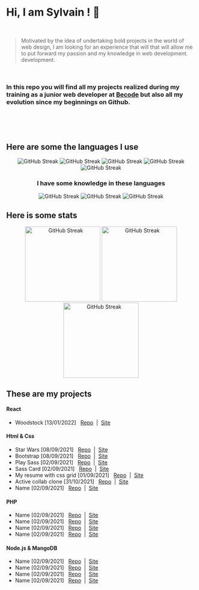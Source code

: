 # Hi, I am Sylvain ! :vulcan_salute:
<br>

> Motivated by the idea of undertaking bold projects in the world of web
> design, I am looking for an experience that will that will allow me to
> put forward my passion and my knowledge in web development.
> development.


<br>

### In this repo you will find all my projects realized during my training as a junior web developer at [Becode](https://becode.org/) but also all my evolution since my beginnings on Github.


<br>
<br>
<br>

## Here are some the languages I use 

<p align="center">
<img  src="https://img.shields.io/badge/JavaScript-F7DF1E?style=for-the-badge&logo=javascript&logoColor=black" alt="GitHub Streak">
<img  src="https://img.shields.io/badge/HTML5-E34F26?style=for-the-badge&logo=html5&logoColor=white" alt="GitHub Streak">
<img  src="https://img.shields.io/badge/CSS3-1572B6?style=for-the-badge&logo=css3&logoColor=white" alt="GitHub Streak">
<img  src="https://img.shields.io/badge/Sass-CC6699?style=for-the-badge&logo=sass&logoColor=white" alt="GitHub Streak">
<img  src="https://img.shields.io/badge/React-20232A?style=for-the-badge&logo=react&logoColor=61DAFB" alt="GitHub Streak">
</p>
<h3 align="center">I have some knowledge in these languages</h3>
<p align="center">
<img src="https://img.shields.io/badge/Node.js-43853D?style=for-the-badge&logo=node.js&logoColor=white" alt="GitHub Streak">
<img src="https://img.shields.io/badge/PHP-777BB4?style=for-the-badge&logo=php&logoColor=white" alt="GitHub Streak">
<img src="https://img.shields.io/badge/MongoDB-4EA94B?style=for-the-badge&logo=mongodb&logoColor=white" alt="GitHub Streak">
</p>

## Here is some stats

<p align="center">
<img height="200px" src="https://github-readme-stats.vercel.app/api?username=Sylvain-Valvassori&show_icons=true&theme=react" alt="GitHub Streak">
<img height="200px" src="https://github-readme-stats.vercel.app/api/top-langs/?username=Sylvain-Valvassori&layout=compact&theme=react" alt="GitHub Streak">
<img height="200px" src="https://github-readme-streak-stats.herokuapp.com?user=Sylvain-Valvassori&theme=react&hide_border=true&ring=FFFFFF" alt="GitHub Streak">
</p>

## These are my projects

#### React
 - Woodstock [13/01/2022]&nbsp;&nbsp; [Repo](https://github.com/Sylvain-Valvassori/woodstock)&nbsp; |&nbsp; [Site](https://sylvain-valvassori.github.io/woodstock/)

#### Html & Css
- Star Wars [08/09/2021]&nbsp;&nbsp; [Repo](https://github.com/Sylvain-Valvassori/Star-Wars-crawl)&nbsp; |&nbsp; [Site](https://sylvain-valvassori.github.io/Star-Wars-crawl/)
- Bootstrap [08/09/2021]&nbsp;&nbsp; [Repo](https://sylvain-valvassori.github.io/bootstrap-training/)&nbsp; |&nbsp; [Site]()
- Play Sass [02/09/2021]&nbsp;&nbsp; [Repo](https://github.com/Sylvain-Valvassori/Play-Sass)&nbsp; |&nbsp; [Site](https://sylvain-valvassori.github.io/Play-Sass/)
- Sass Card [02/09/2021]&nbsp;&nbsp; [Repo](https://github.com/Sylvain-Valvassori/Sass-Card)&nbsp; |&nbsp; [Site](https://sylvain-valvassori.github.io/Sass-Card/)
- My resume with css grid [01/09/2021]&nbsp;&nbsp; [Repo](https://github.com/Sylvain-Valvassori/My-CV)&nbsp; |&nbsp; [Site](https://sylvain-valvassori.github.io/My-CV/)
- Active collab clone [31/10/2021]&nbsp;&nbsp; [Repo](https://github.com/Sylvain-Valvassori/Active-collab-clone)&nbsp; |&nbsp; [Site](https://sylvain-valvassori.github.io/Active-collab-clone/)
- Name [02/09/2021]&nbsp;&nbsp; [Repo]()&nbsp; |&nbsp; [Site]()

#### PHP
- Name [02/09/2021]&nbsp;&nbsp; [Repo]()&nbsp; |&nbsp; [Site]()
- Name [02/09/2021]&nbsp;&nbsp; [Repo]()&nbsp; |&nbsp; [Site]()
- Name [02/09/2021]&nbsp;&nbsp; [Repo]()&nbsp; |&nbsp; [Site]()
- Name [02/09/2021]&nbsp;&nbsp; [Repo]()&nbsp; |&nbsp; [Site]()

#### Node.js & MangoDB
- Name [02/09/2021]&nbsp;&nbsp; [Repo]()&nbsp; |&nbsp; [Site]()
- Name [02/09/2021]&nbsp;&nbsp; [Repo]()&nbsp; |&nbsp; [Site]()
- Name [02/09/2021]&nbsp;&nbsp; [Repo]()&nbsp; |&nbsp; [Site]()
- Name [02/09/2021]&nbsp;&nbsp; [Repo]()&nbsp; |&nbsp; [Site]()





